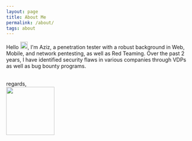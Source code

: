 ```yaml
---
layout: page
title: About Me
permalink: /about/
tags: about
---
```


Hello <img src="https://i.imgur.com/fZPfuNV.gif" width="20px">, I'm Aziz, a penetration tester with a robust background in Web, Mobile, and network pentesting, as well as Red Teaming. Over the past 2 years, I have identified security flaws in various companies through VDPs as well as bug bounty programs.

<p align=left>
  <br>
regards,
  <br>
<img src="https://i.imgur.com/IvYWWSK.png" width=130>
</p>
